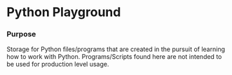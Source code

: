 # Python Playground

### Purpose

Storage for Python files/programs that are created in the pursuit of learning how to work with Python. Programs/Scripts found here are not intended to be used for production level usage.